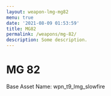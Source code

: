 ```yaml
---
layout: weapon-lmg-mg82
menu: true
date: '2021-08-09 01:53:59'
title: MG82
permalink: /weapons/mg-82/
description: Some description.
---
```


# MG 82

Base Asset Name: wpn_t9_lmg_slowfire